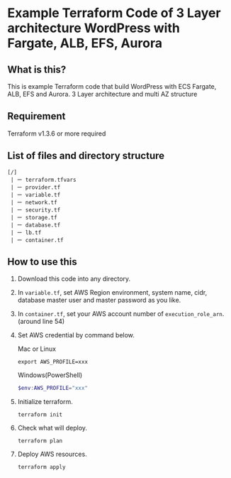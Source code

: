 # Example Terraform Code of 3 Layer architecture WordPress with Fargate, ALB, EFS, Aurora

## What is this?
This is example Terraform code that build WordPress with ECS Fargate, ALB, EFS and Aurora.
3 Layer architecture and multi AZ structure

## Requirement
Terraform v1.3.6 or more required

## List of files and directory structure
```
[/]
 | ー terraform.tfvars
 | ー provider.tf
 | ー variable.tf
 | ー network.tf 
 | ー security.tf
 | ー storage.tf
 | ー database.tf
 | ー lb.tf
 | ー container.tf
```

## How to use this
1. Download this code into any directory.

1. In `variable.tf`, set AWS Region environment, system name, cidr, database master user and master password as you like.

1. In `container.tf`, set your AWS account number of `execution_role_arn`.(around line 54)

1. Set AWS credential by command below.

    Mac or Linux
    ```shell
    export AWS_PROFILE=xxx
    ```
    Windows(PowerShell)
    ```powershell
    $env:AWS_PROFILE="xxx"
    ```
1. Initialize terraform.
    ```
    terraform init
    ```

1. Check what will deploy.
    ```
    terraform plan
    ```

1. Deploy AWS resources.
    ```
    terraform apply
    ```
